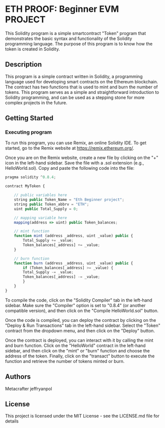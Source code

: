 # ETH PROOF: Beginner EVM PROJECT

This Solidity program is a simple smartcontract "Token" program that demonstrates the basic syntax and functionality of the Solidity programming language. The purpose of this program is to know how the token is created in Solidity.

## Description

This program is a simple contract written in Solidity, a programming language used for developing smart contracts on the Ethereum blockchain. The contract has two functions that is used to mint and burn the number of tokens. This program serves as a simple and straightforward introduction to Solidity programming, and can be used as a stepping stone for more complex projects in the future.

## Getting Started

### Executing program

To run this program, you can use Remix, an online Solidity IDE. To get started, go to the Remix website at https://remix.ethereum.org/.

Once you are on the Remix website, create a new file by clicking on the "+" icon in the left-hand sidebar. Save the file with a .sol extension (e.g., HelloWorld.sol). Copy and paste the following code into the file:

```javascript
pragma solidity ^0.8.4;

contract MyToken {

    // public variables here
    string public Token_Name = "Eth Beginner project";
    string public Token_abbrv = "ETH";
    uint public Total_Supply = 0;

    // mapping variable here
    mapping(address => uint) public Token_balances;

    // mint function
    function mint (address _address, uint _value) public {
        Total_Supply += _value;
        Token_balances[_address] += _value;
    }

    // burn function
    function burn (address _address, uint _value) public {
        if (Token_balances[_address] >= _value) {   
        Total_Supply -= _value;
        Token_balances[_address] -= _value;
        }
    }    
}

```

To compile the code, click on the "Solidity Compiler" tab in the left-hand sidebar. Make sure the "Compiler" option is set to "0.8.4" (or another compatible version), and then click on the "Compile HelloWorld.sol" button.

Once the code is compiled, you can deploy the contract by clicking on the "Deploy & Run Transactions" tab in the left-hand sidebar. Select the "Token" contract from the dropdown menu, and then click on the "Deploy" button.

Once the contract is deployed, you can interact with it by calling the mint and burn function. Click on the "HelloWorld" contract in the left-hand sidebar, and then click on the "mint" or "burn" function and choose the address of the token. Finally, click on the "transact" button to execute the function and retrieve the number of tokens minted or burn.

## Authors

Metacrafter  jeffryanpol


## License

This project is licensed under the MIT License - see the LICENSE.md file for details
